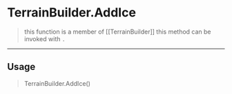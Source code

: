 # TerrainBuilder.AddIce
> this function is a member of [[TerrainBuilder]]
> this method can be invoked with `.`
-----
## Usage
> TerrainBuilder.AddIce()
